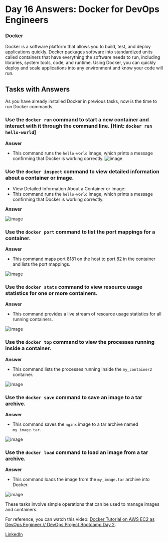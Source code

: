 # Day 16 Answers: Docker for DevOps Engineers

### Docker

Docker is a software platform that allows you to build, test, and deploy applications quickly. Docker packages software into standardized units called containers that have everything the software needs to run, including libraries, system tools, code, and runtime. Using Docker, you can quickly deploy and scale applications into any environment and know your code will run.

## Tasks with Answers

As you have already installed Docker in previous tasks, now is the time to run Docker commands.

### Use the `docker run` command to start a new container and interact with it through the command line. [Hint: `docker run hello-world`]

**Answer**
   - This command runs the `hello-world` image, which prints a message confirming that Docker is working correctly.
![image](https://github.com/Bhavin213/90DaysOfDevOps/blob/master/2024/day16/image/1_Start_a_New_Container.png)

### Use the `docker inspect` command to view detailed information about a container or image.
   - View Detailed Information About a Container or Image:
   - This command runs the `hello-world` image, which prints a message confirming that Docker is working correctly.

**Answer**

![image](https://github.com/Bhavin213/90DaysOfDevOps/blob/master/2024/day16/image/2_docker_inspect.png)

### Use the `docker port` command to list the port mappings for a container.

**Answer**
   - This command maps port 8181 on the host to port 82 in the container and lists the port mappings.

![image](https://github.com/Bhavin213/90DaysOfDevOps/blob/master/2024/day16/image/3_docker_port.png)

### Use the `docker stats` command to view resource usage statistics for one or more containers.

**Answer**
   - This command provides a live stream of resource usage statistics for all running containers.

![image](https://github.com/Bhavin213/90DaysOfDevOps/blob/master/2024/day16/image/4_docker_stats.png)

### Use the `docker top` command to view the processes running inside a container.

**Answer**
   - This command lists the processes running inside the `my_container2` container.

![image](https://github.com/Bhavin213/90DaysOfDevOps/blob/master/2024/day16/image/5_docker_top.png)

### Use the `docker save` command to save an image to a tar archive.

**Answer**
   - This command saves the `nginx` image to a tar archive named `my_image.tar`.

![image](https://github.com/Bhavin213/90DaysOfDevOps/blob/master/2024/day16/image/6_docker_save.png)

### Use the `docker load` command to load an image from a tar archive.

**Answer**
   - This command loads the image from the `my_image.tar` archive into Docker.

![image](https://github.com/Bhavin213/90DaysOfDevOps/blob/master/2024/day16/image/7_docker_load.png)

These tasks involve simple operations that can be used to manage images and containers.

For reference, you can watch this video: [Docker Tutorial on AWS EC2 as DevOps Engineer // DevOps Project Bootcamp Day 2](https://youtu.be/Tevxhn6Odc8).

[LinkedIn](https://www.linkedin.com/in/bhavin-savaliya/)
